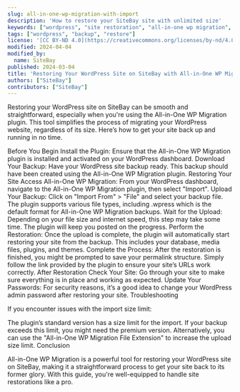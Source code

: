 ```yaml
---
slug: all-in-one-wp-migration-with-import
description: 'How to restore your SiteBay site with unlimited size'
keywords: ["wordpress", "site restoration", "all-in-one wp migration", "import", "backup"]
tags: ["wordpress", "backup", "restore"]
license: '[CC BY-ND 4.0](https://creativecommons.org/licenses/by-nd/4.0)'
modified: 2024-04-04
modified_by:
  name: SiteBay
published: 2024-03-04
title: 'Restoring Your WordPress Site on SiteBay with All-in-One WP Migration'
authors: ["SiteBay"]
contributors: ["SiteBay"]
---
```


Restoring your WordPress site on SiteBay can be smooth and straightforward, especially when you're using the All-in-One WP Migration plugin. This tool simplifies the process of migrating your WordPress website, regardless of its size. Here’s how to get your site back up and running in no time.

Before You Begin
Install the Plugin: Ensure that the All-in-One WP Migration plugin is installed and activated on your WordPress dashboard.
Download Your Backup: Have your WordPress site backup ready. This backup should have been created using the All-in-One WP Migration plugin.
Restoring Your Site
Access All-in-One WP Migration: From your WordPress dashboard, navigate to the All-in-One WP Migration plugin, then select "Import".
Upload Your Backup: Click on "Import From" > "File" and select your backup file. The plugin supports various file types, including .wpress which is the default format for All-in-One WP Migration backups.
Wait for the Upload: Depending on your file size and internet speed, this step may take some time. The plugin will keep you posted on the progress.
Perform the Restoration: Once the upload is complete, the plugin will automatically start restoring your site from the backup. This includes your database, media files, plugins, and themes.
Complete the Process: After the restoration is finished, you might be prompted to save your permalink structure. Simply follow the link provided by the plugin to ensure your site’s URLs work correctly.
After Restoration
Check Your Site: Go through your site to make sure everything is in place and working as expected.
Update Your Passwords: For security reasons, it’s a good idea to change your WordPress admin password after restoring your site.
Troubleshooting

If you encounter issues with the import size limit:

The plugin’s standard version has a size limit for the import. If your backup exceeds this limit, you might need the premium version.
Alternatively, you can use the "All-in-One WP Migration File Extension" to increase the upload size limit.
Conclusion

All-in-One WP Migration is a powerful tool for restoring your WordPress site on SiteBay, making it a straightforward process to get your site back to its former glory. With this guide, you're well-equipped to handle site restorations like a pro.